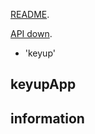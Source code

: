 [README](https://github.com/markdown-it/markdown-it#markdown-it). 

[API down](https://markdown-it.github.io/markdown-it/).

- 'keyup'

## keyupApp
## information 